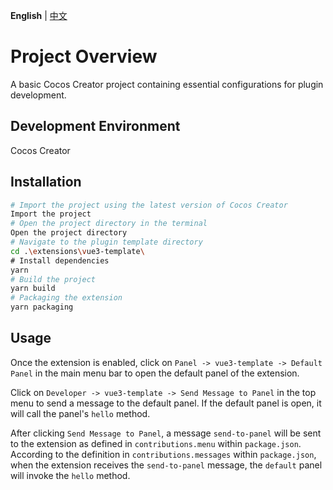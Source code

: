 **English** | [中文](./README.zh-CN.md)

# Project Overview

A basic Cocos Creator project containing essential configurations for plugin development.

## Development Environment

Cocos Creator

## Installation

```bash
# Import the project using the latest version of Cocos Creator
Import the project
# Open the project directory in the terminal
Open the project directory
# Navigate to the plugin template directory
cd .\extensions\vue3-template\
# Install dependencies
yarn
# Build the project
yarn build
# Packaging the extension
yarn packaging
```

## Usage

Once the extension is enabled, click on `Panel -> vue3-template -> Default Panel` in the main menu bar to open the default panel of the extension.

Click on `Developer -> vue3-template -> Send Message to Panel` in the top menu to send a message to the default panel. If the default panel is open, it will call the panel's `hello` method.

After clicking `Send Message to Panel`, a message `send-to-panel` will be sent to the extension as defined in `contributions.menu` within `package.json`. According to the definition in `contributions.messages` within `package.json`, when the extension receives the `send-to-panel` message, the `default` panel will invoke the `hello` method.
